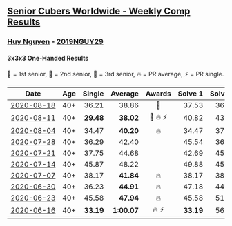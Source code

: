 <style>table {white-space: nowrap;}</style>

## [Senior Cubers Worldwide - Weekly Comp Results](/scw-comp/results/)
### [Huy Nguyen](README.md) - [2019NGUY29](https://www.worldcubeassociation.org/persons/2019NGUY29?event=333oh)
#### 3x3x3 One-Handed Results

<span style="white-space: nowrap;">🥇 = 1st senior</span>, <span style="white-space: nowrap;">🥈 = 2nd senior</span>, <span style="white-space: nowrap;">🥉 = 3rd senior</span>, <span style="white-space: nowrap;">🔥 = PR average</span>, <span style="white-space: nowrap;">⚡ = PR single</span>.

| Date | Age | Single | Average | Awards | Solve 1 | Solve 2 | Solve 3 | Solve 4 | Solve 5 | Video |
| :--: | :--: | --: | --: | :--: | --: | --: | --: | --: | --: | :-- |
| [2020-08-18](../../results/2020-08-18/333oh.md) | 40+ | 36.21 | 38.86 | 🥉 | 37.53 | 36.21 | 38.47 | 40.59 | 43.92 | [Desktop](https://www.facebook.com/events/357518755418063/permalink/362138078289464) / [Mobile](https://m.facebook.com/events/357518755418063?view=permalink&id=362138078289464) |
| [2020-08-11](../../results/2020-08-11/333oh.md) | 40+ | **29.48** | **38.02** | 🥉 🔥 ⚡ | 40.82 | 43.69 | 37.70 | 35.54 | **29.48** | [Desktop](https://www.facebook.com/events/338631130511019/permalink/342680723439393) / [Mobile](https://m.facebook.com/events/338631130511019?view=permalink&id=342680723439393) |
| [2020-08-04](../../results/2020-08-04/333oh.md) | 40+ | 34.47 | **40.20** | 🔥 | 34.47 | 37.63 | 42.14 | 53.08 | 40.84 | [Desktop](https://www.facebook.com/events/748440219235440/permalink/752954102117385) / [Mobile](https://m.facebook.com/events/748440219235440?view=permalink&id=752954102117385) |
| [2020-07-28](../../results/2020-07-28/333oh.md) | 40+ | 36.29 | 42.40 |  | 45.54 | 36.29 | 44.17 | 45.77 | 37.49 | [Desktop](https://www.facebook.com/events/708566320000803/permalink/712054702985298) / [Mobile](https://m.facebook.com/events/708566320000803?view=permalink&id=712054702985298) |
| [2020-07-21](../../results/2020-07-21/333oh.md) | 40+ | 37.75 | 44.68 |  | 42.69 | 45.19 | 37.75 | 46.19 | 46.15 | [Desktop](https://www.facebook.com/events/1842039515939197/permalink/1846170192192796) / [Mobile](https://m.facebook.com/events/1842039515939197?view=permalink&id=1846170192192796) |
| [2020-07-14](../../results/2020-07-14/333oh.md) | 40+ | 45.87 | 48.22 |  | 49.88 | 45.87 | 48.90 | DNS | DNS | [Desktop](https://www.facebook.com/events/1157754364595802/permalink/1162359927468579) / [Mobile](https://m.facebook.com/events/1157754364595802?view=permalink&id=1162359927468579) |
| [2020-07-07](../../results/2020-07-07/333oh.md) | 40+ | 38.17 | **41.84** | 🔥 | 38.17 | 38.99 | 41.89 | 44.64 | DNF | [Desktop](https://www.facebook.com/events/271667090769235/permalink/275470057055605) / [Mobile](https://m.facebook.com/events/271667090769235?view=permalink&id=275470057055605) |
| [2020-06-30](../../results/2020-06-30/333oh.md) | 40+ | 36.23 | **44.91** | 🔥 | 47.18 | 44.63 | 48.42 | 36.23 | 42.93 | [Desktop](https://www.facebook.com/events/679860472562391/permalink/683463182202120) / [Mobile](https://m.facebook.com/events/679860472562391?view=permalink&id=683463182202120) |
| [2020-06-23](../../results/2020-06-23/333oh.md) | 40+ | 45.58 | **47.94** | 🔥 | 45.58 | 51.42 | 46.81 | DNS | DNS | [Desktop](https://www.facebook.com/events/722150235200875/permalink/726287661453799) / [Mobile](https://m.facebook.com/events/722150235200875?view=permalink&id=726287661453799) |
| [2020-06-16](../../results/2020-06-16/333oh.md) | 40+ | **33.19** | **1:00.07** | 🔥 ⚡ | **33.19** | 56.89 | 1:06.34 | 1:06.43 | 56.97 | [Desktop](https://www.facebook.com/events/604103587178706/permalink/608307886758276) / [Mobile](https://m.facebook.com/events/604103587178706?view=permalink&id=608307886758276) |


<!-- Global site tag (gtag.js) - Google Analytics -->
<script async src="https://www.googletagmanager.com/gtag/js?id=UA-86348435-3"></script>
<script>window.dataLayer = window.dataLayer || []; function gtag() {dataLayer.push(arguments);} gtag('js', new Date()); gtag('config', 'UA-86348435-3');</script>
